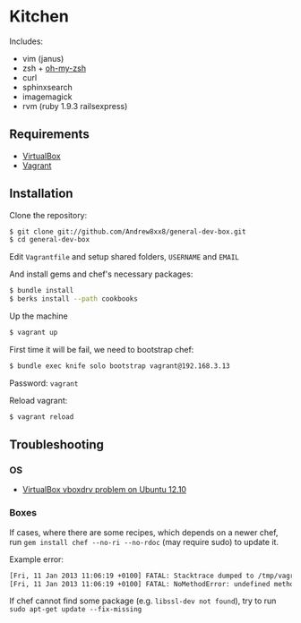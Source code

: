 # Kitchen

Includes:

* vim (janus)
* zsh + [oh-my-zsh](http://github.com/robbyrussell/oh-my-zsh)
* curl
* sphinxsearch
* imagemagick
* rvm (ruby 1.9.3 railsexpress)

## Requirements

* [VirtualBox](https://www.virtualbox.org)
* [Vagrant](http://vagrantup.com)

## Installation

Clone the repository:

```bash
$ git clone git://github.com/Andrew8xx8/general-dev-box.git
$ cd general-dev-box
```

Edit `Vagrantfile` and setup shared folders, `USERNAME` and `EMAIL`

And install gems and chef's necessary packages:

```bash
$ bundle install
$ berks install --path cookbooks
```

Up the machine

```bash
$ vagrant up
```

First time it will be fail, we need to bootstrap chef:

```bash
$ bundle exec knife solo bootstrap vagrant@192.168.3.13 
```

Password: `vagrant`

Reload vagrant:

```bash
$ vagrant reload
```

## Troubleshooting

### OS

* [VirtualBox vboxdrv problem on Ubuntu 12.10](http://nikunjlahoti.com/2012/11/09/virtualbox-on-ubuntu-12-10/)

### Boxes

If cases, where there are some recipes, which depends on a newer chef, run `gem install chef --no-ri --no-rdoc` (may require sudo) to update it.

Example error:

```bash
[Fri, 11 Jan 2013 11:06:19 +0100] FATAL: Stacktrace dumped to /tmp/vagrant-chef-1/chef-stacktrace.out
[Fri, 11 Jan 2013 11:06:19 +0100] FATAL: NoMethodError: undefined method `default_action' for #<Class:0x7f0c909547c0>
```

If chef cannot find some package (e.g. `libssl-dev not found`), try to run `sudo apt-get update --fix-missing`
